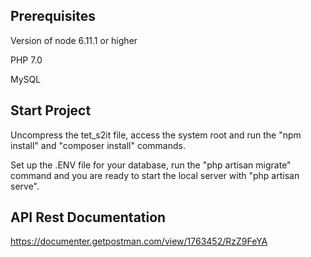 ## Prerequisites
Version of node 6.11.1 or higher

PHP 7.0

MySQL

## Start Project
Uncompress the tet_s2it file, access the system root and run the "npm install" and "composer install" commands.

Set up the .ENV file for your database, run the "php artisan migrate" command and you are ready to start the local server with "php artisan serve".

## API Rest Documentation
https://documenter.getpostman.com/view/1763452/RzZ9FeYA